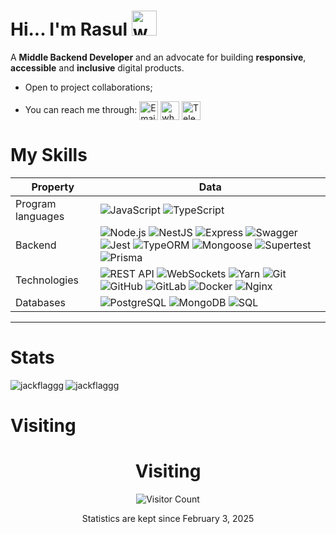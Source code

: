 # Hi... I'm Rasul  <img src="https://user-images.githubusercontent.com/72663882/171687151-bb31c996-c9d2-49c8-b593-734946893b23.gif" alt="waving hand gif" aria-hidden="true" width="40" />

A **Middle Backend Developer**  and an advocate for building **responsive**, **accessible** and **inclusive** digital products. 
- Open to project collaborations;


- You can reach me through: <a href="mailto:rasul.khamzinnn@gmail.com" title="Email"><img alt="Email" src="https://img.shields.io/badge/Gmail-D14836?style=for-the-badge&logo=gmail&logoColor=white" height="30" align="center"/></a> <a href="https://wa.me/79174249247" title="Whatsapp"><img alt="whatsapp"  src="https://img.shields.io/badge/WhatsApp-25D366?style=for-the-badge&logo=whatsapp&logoColor=white" height="30" align="center"/></a> <a href="https://t.me/jackflagg" title="Telegram">
  <img alt="Telegram" src="https://img.shields.io/badge/Telegram-2CA5E0?style=for-the-badge&logo=telegram&logoColor=white" height="30" align="center"/>
</a>



# My Skills

| Property              | Data                                                                                                                                                 |
|-----------------------|------------------------------------------------------------------------------------------------------------------------------------------------------|
| Program languages   | ![JavaScript](https://img.shields.io/badge/-JavaScript-f7df1e?style=flat&logo=javascript&logoColor=black) ![TypeScript](https://img.shields.io/badge/-TypeScript-007acc?style=flat&logo=typescript&logoColor=white) |
| Backend               | ![Node.js](https://img.shields.io/badge/-Node.js-339933?style=flat&logo=node-dot-js&logoColor=white) ![NestJS](https://img.shields.io/badge/-NestJS-e0234e?style=flat&logo=nestjs&logoColor=white) ![Express](https://img.shields.io/badge/-Express-000000?style=flat&logo=express&logoColor=white) ![Swagger](https://img.shields.io/badge/-Swagger-85ea2d?style=flat&logo=swagger&logoColor=black) ![Jest](https://img.shields.io/badge/-Jest-c21325?style=flat&logo=jest&logoColor=white) ![TypeORM](https://img.shields.io/badge/-TypeORM-ff0000?style=flat&logo=typeorm&logoColor=white) ![Mongoose](https://img.shields.io/badge/-Mongoose-880000?style=flat&logo=mongoose&logoColor=white) ![Supertest](https://img.shields.io/badge/-Supertest-00bfff?style=flat&logo=supertest&logoColor=white) ![Prisma](https://img.shields.io/badge/-Prisma-2d3748?style=flat&logo=prisma&logoColor=white) |
| Technologies          | ![REST API](https://img.shields.io/badge/-REST%20API-02569b?style=flat&logo=rest-api&logoColor=white) ![WebSockets](https://img.shields.io/badge/-WebSockets-010101?style=flat&logo=websocket&logoColor=white) ![Yarn](https://img.shields.io/badge/-Yarn-2c8ebb?style=flat&logo=yarn&logoColor=white) ![Git](https://img.shields.io/badge/-Git-f05032?style=flat&logo=git&logoColor=white) ![GitHub](https://img.shields.io/badge/-GitHub-181717?style=flat&logo=github&logoColor=white) ![GitLab](https://img.shields.io/badge/-GitLab-fc6d26?style=flat&logo=gitlab&logoColor=white) ![Docker](https://img.shields.io/badge/-Docker-2496ed?style=flat&logo=docker&logoColor=white) ![Nginx](https://img.shields.io/badge/-Nginx-269539?style=flat&logo=nginx&logoColor=white) |
| Databases             | ![PostgreSQL](https://img.shields.io/badge/-PostgreSQL-336791?style=flat&logo=postgresql&logoColor=white) ![MongoDB](https://img.shields.io/badge/-MongoDB-47a248?style=flat&logo=mongodb&logoColor=white) ![SQL](https://img.shields.io/badge/-SQL-4479a1?style=flat&logo=sql&logoColor=white) |

---

# Stats

<p>
  <img align="left" src="https://github-readme-stats.vercel.app/api/top-langs?username=jackflaggg&show_icons=true&layout=compact" alt="jackflaggg" />
</p>
<p>
  <img align="center" src="https://github-readme-stats.vercel.app/api?username=jackflaggg&show_icons=true&locale=en" alt="jackflaggg" />
</p>


# Visiting

<div style="text-align: center;">
  <h1>Visiting</h1>
  <img src="https://profile-counter.glitch.me/jackflaggg/count.svg" alt="Visitor Count">
  <p>Statistics are kept since February 3, 2025</p>
</div>



